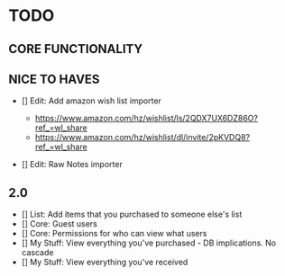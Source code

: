 # TODO

## CORE FUNCTIONALITY

## NICE TO HAVES

- [] Edit: Add amazon wish list importer

  - https://www.amazon.com/hz/wishlist/ls/2QDX7UX6DZ86O?ref_=wl_share
  - https://www.amazon.com/hz/wishlist/dl/invite/2pKVDQ8?ref_=wl_share

- [] Edit: Raw Notes importer

## 2.0

- [] List: Add items that you purchased to someone else's list
- [] Core: Guest users
- [] Core: Permissions for who can view what users
- [] My Stuff: View everything you've purchased - DB implications. No cascade
- [] My Stuff: View everything you've received
